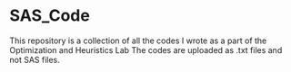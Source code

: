# SAS_Code
This repository is a collection of all the codes I wrote as a part of the Optimization and Heuristics Lab
The codes are uploaded as .txt files and not SAS files.
